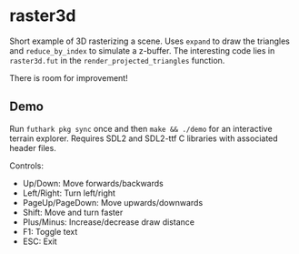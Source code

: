 # raster3d

Short example of 3D rasterizing a scene.  Uses `expand` to draw the
triangles and `reduce_by_index` to simulate a z-buffer.  The interesting
code lies in `raster3d.fut` in the `render_projected_triangles`
function.

There is room for improvement!


## Demo

Run `futhark pkg sync` once and then `make && ./demo` for an interactive
terrain explorer.  Requires SDL2 and SDL2-ttf C libraries with
associated header files.

Controls:

  + Up/Down: Move forwards/backwards
  + Left/Right: Turn left/right
  + PageUp/PageDown: Move upwards/downwards
  + Shift: Move and turn faster
  + Plus/Minus: Increase/decrease draw distance
  + F1: Toggle text
  + ESC: Exit
